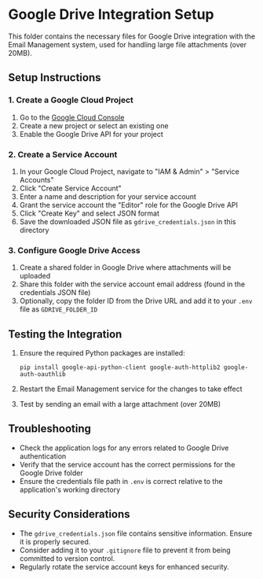 # Google Drive Integration Setup

This folder contains the necessary files for Google Drive integration with the Email Management system, used for handling large file attachments (over 20MB).

## Setup Instructions

### 1. Create a Google Cloud Project

1. Go to the [Google Cloud Console](https://console.cloud.google.com/)
2. Create a new project or select an existing one
3. Enable the Google Drive API for your project

### 2. Create a Service Account

1. In your Google Cloud Project, navigate to "IAM & Admin" > "Service Accounts"
2. Click "Create Service Account"
3. Enter a name and description for your service account
4. Grant the service account the "Editor" role for the Google Drive API
5. Click "Create Key" and select JSON format
6. Save the downloaded JSON file as `gdrive_credentials.json` in this directory

### 3. Configure Google Drive Access

1. Create a shared folder in Google Drive where attachments will be uploaded
2. Share this folder with the service account email address (found in the credentials JSON file)
3. Optionally, copy the folder ID from the Drive URL and add it to your `.env` file as `GDRIVE_FOLDER_ID`

## Testing the Integration

1. Ensure the required Python packages are installed:
   ```
   pip install google-api-python-client google-auth-httplib2 google-auth-oauthlib
   ```

2. Restart the Email Management service for the changes to take effect
3. Test by sending an email with a large attachment (over 20MB)

## Troubleshooting

- Check the application logs for any errors related to Google Drive authentication
- Verify that the service account has the correct permissions for the Google Drive folder
- Ensure the credentials file path in `.env` is correct relative to the application's working directory

## Security Considerations

- The `gdrive_credentials.json` file contains sensitive information. Ensure it is properly secured.
- Consider adding it to your `.gitignore` file to prevent it from being committed to version control.
- Regularly rotate the service account keys for enhanced security.
